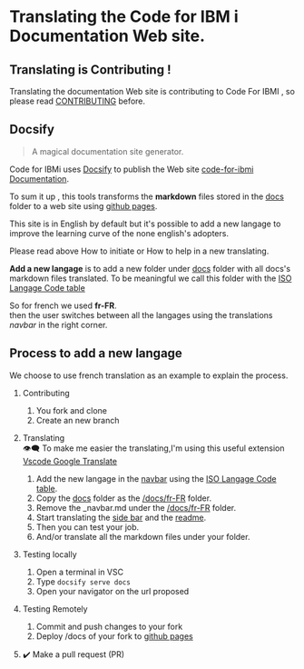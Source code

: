 # Translating the Code for IBM i Documentation Web site.

## Translating is Contributing !

Translating the documentation Web site is contributing to Code For IBMI , so please read [CONTRIBUTING](CONTRIBUTING.md) before.

## Docsify
> A magical documentation site generator.

Code for IBMi uses [Docsify](https://docsify.js.org/#/) to publish the Web site [code-for-ibmi Documentation](https://halcyon-tech.github.io/vscode-ibmi/#/).

To sum it up , this tools transforms the **markdown** files stored in the [docs](./docs/) folder to a web site using [github pages](https://pages.github.com/).

This site is in English by default but it's possible to add a new langage to improve the learning curve of the none english's adopters.

Please read above How to initiate or How to help in a new translating. 

**Add a new langage** is to add a new folder under [docs](./docs/) folder with all docs's markdown files translated.
To be meaningful we call this folder with the [ISO Langage Code table](http://www.lingoes.net/en/translator/langcode.htm)  

So for french we used **fr-FR**.  
then the user switches between all the langages using the translations *navbar* in the right corner.

## Process to add a new langage
We choose to use french translation as an example to explain the process.  

1. Contributing  
    1. You fork and clone
    1. Create an new branch
1. Translating  
 :eye_speech_bubble: To make me easier the translating,I'm using this useful extension [Vscode Google Translate](https://marketplace.visualstudio.com/items?itemName=funkyremi.vscode-google-translate)  

    1. Add the new langage in the [navbar](./docs/_navbar.md) using the [ISO Langage Code table](http://www.lingoes.net/en/translator/langcode.htm). 
    1. Copy the [docs](./docs/) folder as the [/docs/fr-FR](./docs/fr-FR/) folder.
    1. Remove the _navbar.md under the [/docs/fr-FR](./docs/fr-FR/) folder. 
    1. Start translating the [side bar](./docs/fr-FR/_sidebar.md) and the [readme](./docs/fr-FR/README.md).
    1. Then you can test your job.
    1. And/or translate all the markdown files under your folder.
1. Testing locally
    1. Open a terminal in VSC
    1. Type 
    `docsify serve docs`
    1. Open your navigator on the url proposed
1. Testing Remotely
    1. Commit and push changes to your fork
    1. Deploy /docs of your fork to [github pages](https://docsify.js.org/#/deploy)          
3. :heavy_check_mark: Make a pull request (PR)

